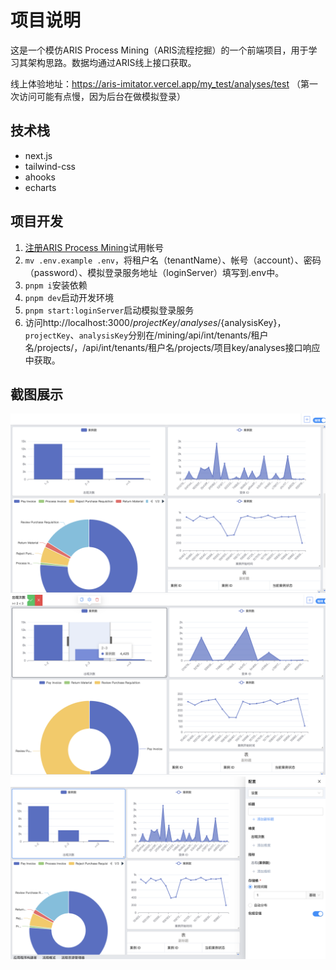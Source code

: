 # 项目说明
这是一个模仿ARIS Process Mining（ARIS流程挖掘）的一个前端项目，用于学习其架构思路。数据均通过ARIS线上接口获取。

线上体验地址：https://aris-imitator.vercel.app/my_test/analyses/test （第一次访问可能有点慢，因为后台在做模拟登录）

## 技术栈
+ next.js
+ tailwind-css
+ ahooks
+ echarts

## 项目开发
1. [注册ARIS Process Mining](https://shop.ariscloud.com/order/checkout.php?PRODS=30153557&PRICES30153557[EUR]=0&PHASH=b60c2ac7384ca6bf90208fee6f4b516f&CLEAN_CART=ALL&QTY=1&CART=1&CARD=2&SHORT_FORM=1&CLEAN_CART=ALL&COUPON=community&ADDITIONAL_campaignsource=ariscommunity&ADDITIONAL_campaignmedium=free&ADDITIONAL_campaignname=getfullaris)试用帐号
2. `mv .env.example .env`，将租户名（tenantName）、帐号（account）、密码（password）、模拟登录服务地址（loginServer）填写到.env中。
3. `pnpm i`安装依赖
4. `pnpm dev`启动开发环境
5. `pnpm start:loginServer`启动模拟登录服务
6. 访问http://localhost:3000/${projectKey}/analyses/${analysisKey}，`projectKey`、`analysisKey`分别在/mining/api/int/tenants/租户名/projects/，/api/int/tenants/租户名/projects/项目key/analyses接口响应中获取。

## 截图展示
![](./docs/img1.png)
![](./docs/img2.png)
![](./docs/img3.png)
